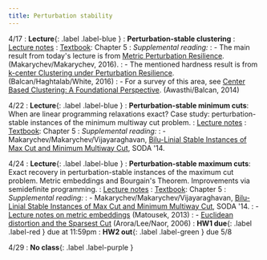```yaml
---
title: Perturbation stability
---
```


4/17
: **Lecture**{: .label .label-blue }
: **Perturbation-stable clustering**
: [Lecture notes](https://vitercik.github.io/bwca/assets/notes/l6.pdf)
: [Textbook](https://searchworks.stanford.edu/view/13773968): Chapter 5
: *Supplemental reading:*
: - The main result from today's lecture is from [Metric Perturbation Resilience](https://arxiv.org/abs/1607.06442). (Makarychev/Makarychev, 2016).
: - The mentioned hardness result is from [k-center Clustering under Perturbation Resilience](https://arxiv.org/abs/1505.03924). (Balcan/Haghtalab/White, 2016)
: - For a survey of this area, see [Center Based Clustering: A Foundational Perspective](https://www.cs.cmu.edu/~ninamf/papers/cluster-chapter.pdf). (Awasthi/Balcan, 2014)

4/22
: **Lecture**{: .label .label-blue }
: **Perturbation-stable minimum cuts**: When are linear programming relaxations exact? Case study: perturbation-stable instances of the minimum multiway cut problem.
: [Lecture notes](https://vitercik.github.io/bwca/assets/notes/l7.pdf)
: [Textbook](https://searchworks.stanford.edu/view/13773968): Chapter 5
: *Supplemental reading:*
: - Makarychev/Makarychev/Vijayaraghavan, [Bilu-Linial Stable Instances of Max Cut and Minimum Multiway Cut](https://arxiv.org/abs/1305.1681), SODA '14.

4/24
: **Lecture**{: .label .label-blue }
: **Perturbation-stable maximum cuts**: Exact recovery in perturbation-stable instances of the maximum cut problem. Metric embeddings and Bourgain's Theorem. Improvements via semidefinite programming.
: [Lecture notes](https://vitercik.github.io/bwca/assets/notes/l8.pdf)
: [Textbook](https://searchworks.stanford.edu/view/13773968): Chapter 5
: *Supplemental reading:*
: - Makarychev/Makarychev/Vijayaraghavan, [Bilu-Linial Stable Instances of Max Cut and Minimum Multiway Cut](https://arxiv.org/abs/1305.1681), SODA '14.
: - [Lecture notes on metric embeddings](https://kam.mff.cuni.cz/~matousek/ba-a4.pdf) (Matousek, 2013)
: - [Euclidean distortion and the Sparsest Cut](https://arxiv.org/abs/math/0508154) (Arora/Lee/Naor, 2006)
: **HW1 due**{: .label .label-red } due at 11:59pm
: **HW2 out**{: .label .label-green } due 5/8

4/29
: **No class**{: .label .label-purple }
